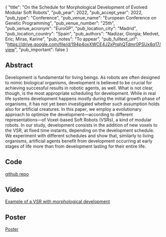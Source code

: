 {
  "title": "On the Schedule for Morphological Development of Evolved Modular Soft Robots",
  "pub_year": 2022,
  "pub_accept_year": 2022,
  "pub_type": "Conference",
  "pub_venue_name": "European Conference on Genetic Programming",
  "pub_venue_number": "25th",
  "pub_venue_acronym": "EuroGP",
  "pub_location_city": "Madrid",
  "pub_location_country": "Spain",
  "pub_authors": "Nadizar, Giorgia; Medvet, Eric; Miras, Karine",
  "pub_notes": "To appear",
  "pub_fulltext_url": "https://drive.google.com/file/d/194p4oxXWCE4J2xPrqhQTdmr0PSUx8q17/view",
  "pub_important": false
}

## Abstract
Development is fundamental for living beings. As robots are often designed to mimic biological organisms, development is believed to be crucial for achieving successful results in robotic agents, as well. What is not clear, though, is the most appropriate scheduling for development. While in real life systems development happens mostly during the initial growth phase of organisms, it has not yet been investigated whether such assumption holds also for artificial creatures. In this paper, we employ a evolutionary approach to optimize the development—according to different representations—of Voxel-based Soft Robots (VSRs), a kind of modular robots. In our study, development consists in the addition of new voxels to the VSR, at fixed time instants, depending on the development schedule. We experiment with different schedules and show that, similarly to living organisms, artificial agents benefit from development occurring at early stages of life more than from development lasting for their entire life.
## Code
[github repo](https://github.com/giorgia-nadizar/VSREvoDevo)

## Video
[Example of a VSR with morphological development](https://youtu.be/DD4D20EH1sA)

## Poster
[Poster](https://drive.google.com/uc?export=download&id=1u53reNhuMiIyDYJLCl4d6VIwm86xDxHT)